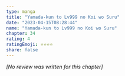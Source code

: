 ```yaml
---
type: manga
title: "Yamada-kun to Lv999 no Koi wo Suru"
date: "2023-04-15T08:28:44"
name: "Yamada-kun to Lv999 no Koi wo Suru"
chapter: 34
rating: 4
ratingEmoji: ⭐️⭐️⭐️⭐️
share: false
---
```


*[No review was written for this chapter]*
